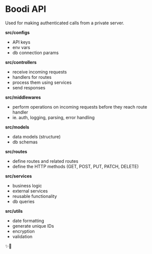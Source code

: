 # Boodi API

Used for making authenticated calls from a private server.

**src/configs**

- API keys
- env vars
- db connection params

**src/controllers**

- receive incoming requests
- handlers for routes
- process them using services
- send responses

**src/middlewares**

- perform operations on incoming requests before they reach route handler
- ie. auth, logging, parsing, error handling

**src/models**

- data models (structure)
- db schemas

**src/routes**

- define routes and related routes
- define the HTTP methods (GET, POST, PUT, PATCH, DELETE)

**src/services**

- business logic
- external services
- reusable functionality
- db queries

**src/utils**

- date formatting
- generate unique IDs
- encryption
- validation

✨🎨
